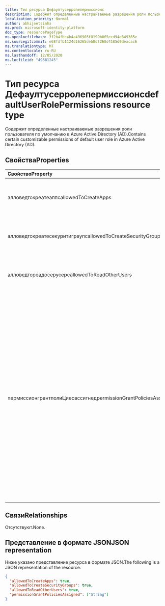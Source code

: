 ```yaml
---
title: Тип ресурса Дефаултусерролепермиссионс
description: Содержит определенные настраиваемые разрешения роли пользователя по умолчанию.
localization_priority: Normal
author: abhijeetsinha
ms.prod: microsoft-identity-platform
doc_type: resourcePageType
ms.openlocfilehash: 3f2b4fbc4b4a496905f8199b065ecd94e849365e
ms.sourcegitcommit: e68fdfb1124d16265deb8df268d4185d9deacac6
ms.translationtype: MT
ms.contentlocale: ru-RU
ms.lasthandoff: 12/05/2020
ms.locfileid: "49581245"
---
```

# <a name="defaultuserrolepermissions-resource-type"></a><span data-ttu-id="7f6a1-103">Тип ресурса Дефаултусерролепермиссионс</span><span class="sxs-lookup"><span data-stu-id="7f6a1-103">defaultUserRolePermissions resource type</span></span>

<span data-ttu-id="7f6a1-104">Содержит определенные настраиваемые разрешения роли пользователя по умолчанию в Azure Active Directory (AD).</span><span class="sxs-lookup"><span data-stu-id="7f6a1-104">Contains certain customizable permissions of default user role in Azure Active Directory (AD).</span></span>

## <a name="properties"></a><span data-ttu-id="7f6a1-105">Свойства</span><span class="sxs-lookup"><span data-stu-id="7f6a1-105">Properties</span></span>

| <span data-ttu-id="7f6a1-106">Свойство</span><span class="sxs-lookup"><span data-stu-id="7f6a1-106">Property</span></span> | <span data-ttu-id="7f6a1-107">Тип</span><span class="sxs-lookup"><span data-stu-id="7f6a1-107">Type</span></span> | <span data-ttu-id="7f6a1-108">Описание</span><span class="sxs-lookup"><span data-stu-id="7f6a1-108">Description</span></span> |
|:-------- |:---- |:----------- |
| <span data-ttu-id="7f6a1-109">алловедтокреатеаппс</span><span class="sxs-lookup"><span data-stu-id="7f6a1-109">allowedToCreateApps</span></span> | <span data-ttu-id="7f6a1-110">Логический</span><span class="sxs-lookup"><span data-stu-id="7f6a1-110">Boolean</span></span> | <span data-ttu-id="7f6a1-111">Указывает, может ли роль пользователя по умолчанию создавать приложения.</span><span class="sxs-lookup"><span data-stu-id="7f6a1-111">Indicates whether the default user role can create applications.</span></span> |  
| <span data-ttu-id="7f6a1-112">алловедтокреатесекуритиграупс</span><span class="sxs-lookup"><span data-stu-id="7f6a1-112">allowedToCreateSecurityGroups</span></span> | <span data-ttu-id="7f6a1-113">Логический</span><span class="sxs-lookup"><span data-stu-id="7f6a1-113">Boolean</span></span> | <span data-ttu-id="7f6a1-114">Указывает, может ли роль пользователя по умолчанию создавать группы безопасности.</span><span class="sxs-lookup"><span data-stu-id="7f6a1-114">Indicates whether the default user role can create security groups.</span></span> |  
| <span data-ttu-id="7f6a1-115">алловедтореадосерусерс</span><span class="sxs-lookup"><span data-stu-id="7f6a1-115">allowedToReadOtherUsers</span></span> | <span data-ttu-id="7f6a1-116">Логический</span><span class="sxs-lookup"><span data-stu-id="7f6a1-116">Boolean</span></span> | <span data-ttu-id="7f6a1-117">Указывает, может ли роль пользователя по умолчанию читать других пользователей.</span><span class="sxs-lookup"><span data-stu-id="7f6a1-117">Indicates whether the default user role can read other users.</span></span> |
|<span data-ttu-id="7f6a1-118">пермиссионгрантполиЦиесассигнед</span><span class="sxs-lookup"><span data-stu-id="7f6a1-118">permissionGrantPoliciesAssigned</span></span>|<span data-ttu-id="7f6a1-119">Коллекция объектов string</span><span class="sxs-lookup"><span data-stu-id="7f6a1-119">String collection</span></span>|<span data-ttu-id="7f6a1-120">Указывает, разрешено ли согласие пользователя на приложения, и, если это так, какое разрешение на предоставление согласия и какая политика согласия приложения (Пермиссионгрантполици) управляет разрешением на предоставление разрешений для пользователей.</span><span class="sxs-lookup"><span data-stu-id="7f6a1-120">Indicates if user consent to apps is allowed, and if it is, which permission to grant consent and which app consent policy (permissionGrantPolicy) govern the permission for users to grant consent.</span></span> <span data-ttu-id="7f6a1-121">Значение должно быть в формате `managePermissionGrantsForSelf.{id}` , где `{id}` — это **идентификатор** встроенной или настраиваемой [политики согласия приложения](/azure/active-directory/manage-apps/manage-app-consent-policies).</span><span class="sxs-lookup"><span data-stu-id="7f6a1-121">Value should be in the format `managePermissionGrantsForSelf.{id}`, where `{id}` is the **id** of a built-in or custom [app consent policy](/azure/active-directory/manage-apps/manage-app-consent-policies).</span></span> <span data-ttu-id="7f6a1-122">Пустой список указывает на то, что согласие пользователя на приложения отключено.</span><span class="sxs-lookup"><span data-stu-id="7f6a1-122">An empty list indicates user consent to apps is disabled.</span></span> |

## <a name="relationships"></a><span data-ttu-id="7f6a1-123">Связи</span><span class="sxs-lookup"><span data-stu-id="7f6a1-123">Relationships</span></span>

<span data-ttu-id="7f6a1-124">Отсутствуют.</span><span class="sxs-lookup"><span data-stu-id="7f6a1-124">None.</span></span>

## <a name="json-representation"></a><span data-ttu-id="7f6a1-125">Представление в формате JSON</span><span class="sxs-lookup"><span data-stu-id="7f6a1-125">JSON representation</span></span>

<span data-ttu-id="7f6a1-126">Ниже указано представление ресурса в формате JSON.</span><span class="sxs-lookup"><span data-stu-id="7f6a1-126">The following is a JSON representation of the resource.</span></span>

<!-- {
  "blockType": "resource",
  "keyProperty": "id",
  "@odata.type": "microsoft.graph.defaultUserRolePermissions"
}-->

```json
{
  "allowedToCreateApps": true,
  "allowedToCreateSecurityGroups": true,
  "allowedToReadOtherUsers": true,
  "permissionGrantPoliciesAssigned": ["String"]
}
```

<!-- uuid: 8fcb5dbc-d5aa-4681-8e31-b001d5168d79
2015-10-25 14:57:30 UTC -->
<!--
{
  "type": "#page.annotation",
  "description": "defaultUserRolePermissions resource",
  "keywords": "",
  "section": "documentation",
  "tocPath": "",
  "suppressions": []
}
-->
